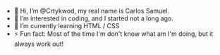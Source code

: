 - 👋 Hi, I’m @Crtykwod, my real name is Carlos Samuel.
- 👀 I’m interested in coding, and I started not a long ago.
- 🌱 I’m currently learning HTML / CSS
- ⚡ Fun fact: Most of the time I'm don't know what am I'm doing, but it always work out!

<!---
Crtykwod/Crtykwod is a ✨ special ✨ repository because its `README.md` (this file) appears on your GitHub profile.
You can click the Preview link to take a look at your changes.
--->
